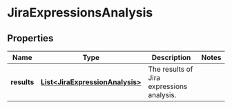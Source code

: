 # JiraExpressionsAnalysis

## Properties
Name | Type | Description | Notes
------------ | ------------- | ------------- | -------------
**results** | [**List&lt;JiraExpressionAnalysis&gt;**](JiraExpressionAnalysis.md) | The results of Jira expressions analysis. | 
